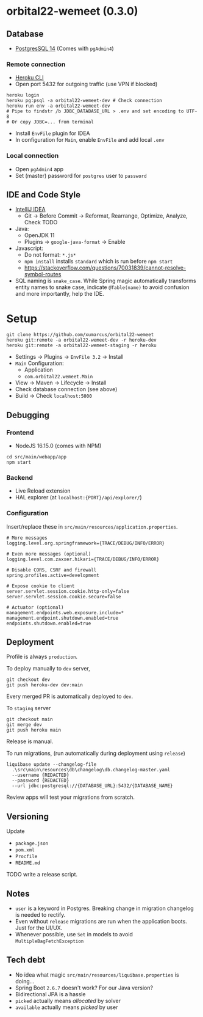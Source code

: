 # orbital22-wemeet (0.3.0)

## Database
- [PostgresSQL 14](https://www.postgresql.org/download/) (Comes with `pgAdmin4`)

### Remote connection
- [Heroku CLI](https://devcenter.heroku.com/articles/heroku-cli#install-the-heroku-cli)
- Open port 5432 for outgoing traffic (use VPN if blocked)
```shell
heroku login
heroku pg:psql -a orbital22-wemeet-dev # Check connection
heroku run env -a orbital22-wemeet-dev
# Pipe to findstr /b JDBC_DATABASE_URL > .env and set encoding to UTF-8
# Or copy JDBC=... from terminal 
```
- Install `EnvFile` plugin for IDEA
- In configuration for `Main`, enable `EnvFile` and add local `.env`

### Local connection
- Open `pgAdmin4` app
- Set (master) password for `postgres` user to `password`

## IDE and Code Style
- [IntelliJ IDEA](https://www.jetbrains.com/idea/download/)
  - Git &rarr; Before Commit &rarr; Reformat, Rearrange, Optimize, Analyze, Check TODO
- Java:
  - OpenJDK 11
  - Plugins &rarr; `google-java-format` &rarr; Enable
- Javascript:
  - Do not format: `*.js*`
  - `npm install` installs `standard` which is run before `npm start`
  - https://stackoverflow.com/questions/70031839/cannot-resolve-symbol-routes
- SQL naming is `snake_case`. While Spring magic automatically transforms entity names to snake case,
  indicate `@Table(name)` to avoid confusion and more importantly, help the IDE.

# Setup
```shell
git clone https://github.com/xumarcus/orbital22-wemeet
heroku git:remote -a orbital22-wemeet-dev -r heroku-dev
heroku git:remote -a orbital22-wemeet-staging -r heroku
```

- Settings &rarr; Plugins &rarr; `EnvFile 3.2` &rarr; Install
- `Main` Configuration:
  - Application
  - `com.orbital22.wemeet.Main`
- View &rarr; Maven &rarr; Lifecycle &rarr; Install
- Check database connection (see above)
- Build &rarr; Check `localhost:5000`

## Debugging

### Frontend
- NodeJS 16.15.0 (comes with NPM)
```shell
cd src/main/webapp/app
npm start
```

### Backend
- Live Reload extension
- HAL explorer (at `localhost:{PORT}/api/explorer/`)

### Configuration
Insert/replace these in `src/main/resources/application.properties`.
```
# More messages
logging.level.org.springframework={TRACE/DEBUG/INFO/ERROR}

# Even more messages (optional)
logging.level.com.zaxxer.hikari={TRACE/DEBUG/INFO/ERROR}

# Disable CORS, CSRF and firewall
spring.profiles.active=development

# Expose cookie to client
server.servlet.session.cookie.http-only=false
server.servlet.session.cookie.secure=false

# Actuator (optional)
management.endpoints.web.exposure.include=*
management.endpoint.shutdown.enabled=true
endpoints.shutdown.enabled=true
```

## Deployment
Profile is always `production`.

To deploy manually to `dev` server,
```shell
git checkout dev
git push heroku-dev dev:main
```
Every merged PR is automatically deployed to `dev`.

To `staging` server
```shell
git checkout main
git merge dev
git push heroku main
```
Release is manual.

To run migrations, (run automatically during deployment using `release`)
```shell
liquibase update --changelog-file
  .\src\main\resources\db\changelog\db.changelog-master.yaml
  --username {REDACTED}
  --password {REDACTED}
  --url jdbc:postgresql://{DATABASE_URL}:5432/{DATABASE_NAME}
```
Review apps will test your migrations from scratch.

## Versioning
Update
- `package.json`
- `pom.xml`
- `Procfile`
- `README.md`

TODO write a release script.

## Notes
- `user` is a keyword in Postgres. Breaking change in migration changelog is needed to rectify.
- Even without `release` migrations are run when the application boots. Just for the UI/UX.
- Whenever possible, use `Set` in models to avoid `MultipleBagFetchException`

## Tech debt
- No idea what magic `src/main/resources/liquibase.properties` is doing...
- Spring Boot `2.6.7` doesn't work? For our Java version?
- Bidirectional JPA is a hassle
- `picked` actually means *allocated* by solver
- `available` actually means *picked* by user


